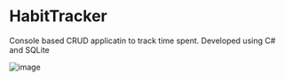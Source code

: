 # HabitTracker
Console based CRUD applicatin to track time spent. Developed using C# and SQLite

![image](https://github.com/Adrianhammer/HabitTracker/assets/60708827/b8c9b183-9de7-4fb8-9720-0051c36ff227)
